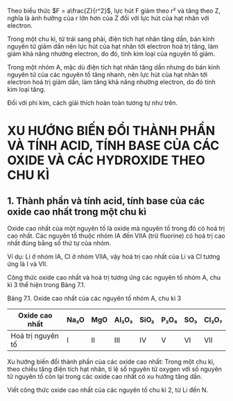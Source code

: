 Theo biểu thức $F = a\frac{Z}{r^2}$, lực hút F giảm theo r² và tăng theo Z, nghĩa là ảnh hưởng của r lớn hơn của Z đối với lực hút của hạt nhân với electron.

Trong một chu kì, từ trái sang phải, điện tích hạt nhân tăng dần, bán kính nguyên tử giảm dần nên lực hút của hạt nhân tới electron hoá trị tăng, làm giảm khả năng nhường electron, do đó, tính kim loại của nguyên tố giảm.

Trong một nhóm A, mặc dù điện tích hạt nhân tăng dần nhưng do bán kính nguyên tử của các nguyên tố tăng nhanh, nên lực hút của hạt nhân tới electron hoá trị giảm dần, làm tăng khả năng nhường electron, do đó tính kim loại tăng.

Đối với phi kim, cách giải thích hoàn toàn tương tự như trên.

# XU HƯỚNG BIẾN ĐỔI THÀNH PHẦN VÀ TÍNH ACID, TÍNH BASE CỦA CÁC OXIDE VÀ CÁC HYDROXIDE THEO CHU KÌ

## 1. Thành phần và tính acid, tính base của các oxide cao nhất trong một chu kì

Oxide cao nhất của một nguyên tố là oxide mà nguyên tố trong đó có hoá trị cao nhất. Các nguyên tố thuộc nhóm IA đến VIIA (trừ fluorine) có hoá trị cao nhất đúng bằng số thứ tự của nhóm.

Ví dụ: Li ở nhóm IA, Cl ở nhóm VIIA, vậy hoá trị cao nhất của Li và Cl tương ứng là I và VII.

Công thức oxide cao nhất và hoá trị tương ứng các nguyên tố nhóm A, chu kì 3 thể hiện trong Bảng 7.1.

Bảng 7.1. Oxide cao nhất của các nguyên tố nhóm A, chu kì 3

| Oxide cao nhất | Na₂O | MgO | Al₂O₃ | SiO₂ | P₂O₅ | SO₃ | Cl₂O₇ |
|-----------------|------|------|-------|------|------|------|-------|
| Hoá trị nguyên tố | I    | II   | III   | IV   | V    | VI   | VII   |

Xu hướng biến đổi thành phần của các oxide cao nhất:
Trong một chu kì, theo chiều tăng điện tích hạt nhân, tỉ lệ số nguyên tử oxygen với số nguyên tử nguyên tố còn lại trong các oxide cao nhất có xu hướng tăng dần.

Viết công thức oxide cao nhất của các nguyên tố chu kì 2, từ Li đến N.